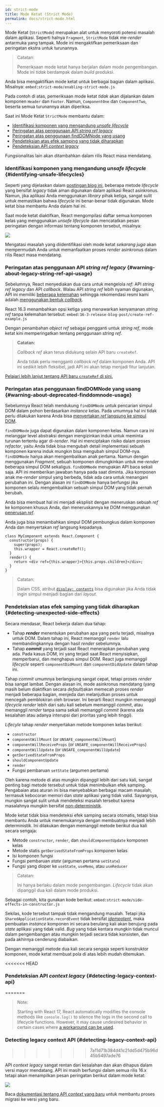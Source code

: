 ```yaml
---
id: strict-mode
title: Mode Ketat (Strict Mode)
permalink: docs/strict-mode.html
---
```


Mode Ketat (`StrictMode`) merupakan alat untuk menyoroti potensi masalah dalam aplikasi. Seperti halnya `Fragment`, `StrictMode` tidak me-_render_ antarmuka yang tampak. Mode ini mengaktifkan pemeriksaan dan peringatan ekstra untuk turunannya.

> Catatan:
>
> Pemeriksaan mode ketat hanya berjalan dalam mode pengembangan. Mode ini _tidak_ berdampak dalam _build_ produksi.

Anda bisa mengaktifkan mode ketat untuk berbagai bagian dalam aplikasi. Misalnya:
`embed:strict-mode/enabling-strict-mode.js`

Pada contoh di atas, pemeriksaan mode ketat *tidak* akan dijalankan dalam komponen `Header` dan `Footer`. Namun, `ComponentOne` dan `ComponentTwo`, beserta semua turunannya akan diperiksa.

Saat ini Mode Ketat `StrictMode` membantu dalam:
* [Identifikasi komponen yang mengandung _unsafe lifecycle_](#identifying-unsafe-lifecycles)
* [Peringatan atas penggunaan API _string ref_ _legacy_](#warning-about-legacy-string-ref-api-usage)
* [Peringatan atas penggunaan findDOMNode yang usang](#warning-about-deprecated-finddomnode-usage)
* [Pendeteksian atas efek samping yang tidak diharapkan](#detecting-unexpected-side-effects)
* [Pendeteksian API _context_ _legacy_](#detecting-legacy-context-api)

Fungsionalitas lain akan ditambahkan dalam rilis React masa mendatang.

### Identifikasi komponen yang mengandung _unsafe lifecycle_ {#identifying-unsafe-lifecycles}

Seperti yang dijelaskan dalam [postingan blog ini](/blog/2018/03/27/update-on-async-rendering.html), beberapa metode _lifecycle_ yang bersifat _legacy_ tidak aman digunakan dalam aplikasi React asinkronus. Namun, jika aplikasi Anda menggunakan _library_ pihak ketiga, sangat sulit untuk memastikan bahwa _lifecycle_ ini benar-benar tidak digunakan. Mode ketat bisa membantu Anda dalam hal ini.

Saat mode ketat diaktifkan, React mengompilasi daftar semua komponen kelas yang menggunakan _unsafe lifecycle_ dan mencatatkan pesan peringatan dengan informasi tentang komponen tersebut, misalnya:

![](../images/blog/strict-mode-unsafe-lifecycles-warning.png)

Mengatasi masalah yang diidentifikasi oleh mode ketat _sekarang juga_ akan mempermudah Anda untuk memanfaatkan proses _render_ asinkronus dalam rilis React masa mendatang.

### Peringatan atas penggunaan API _string ref_ _legacy_ {#warning-about-legacy-string-ref-api-usage}

Sebelumnya, React menyediakan dua cara untuk mengelola _ref_: API _string ref_ _legacy_ dan API _callback_. Walau API _string ref_ lebih nyaman digunakan, API ini memiliki [beberapa kelemahan](https://github.com/facebook/react/issues/1373) sehingga rekomendasi resmi kami adalah [menggunakan bentuk _callback_](/docs/refs-and-the-dom.html#legacy-api-string-refs).

React 16.3 menambahkan opsi ketiga yang menawarkan kenyamanan _string ref_ tanpa kelemahan tersebut:
`embed:16-3-release-blog-post/create-ref-example.js`

Dengan penambahan _object ref_ sebagai pengganti untuk _string ref_, mode ketat kini memperingatkan tentang penggunaan _string ref_.

> **Catatan:**
>
> _Callback ref_ akan terus didukung selain API baru `createRef`.
>
> Anda tidak perlu mengganti _callback ref_ dalam komponen Anda. API ini sedikit lebih fleksibel, jadi API ini akan tetap menjadi fitur lanjutan.

[Pelajari lebih lanjut tentang API baru `createRef` di sini.](/docs/refs-and-the-dom.html)

### Peringatan atas penggunaan findDOMNode yang usang {#warning-about-deprecated-finddomnode-usage}

Sebelumnya React telah mendukung `findDOMNode` untuk pencarian simpul DOM dalam pohon berdasarkan _instance_ kelas. Pada umumnya hal ini tidak perlu dilakukan karena Anda bisa [menyertakan _ref_ langsung ke simpul DOM](/docs/refs-and-the-dom.html#creating-refs).

`findDOMNode` juga dapat digunakan dalam komponen kelas. Namun cara ini melanggar level abstraksi dengan mengizinkan induk untuk meminta turunan tertentu agar di-_render_. Hal ini menciptakan risiko dalam proses _refactor_, yaitu Anda tidak bisa mengubah detail implementasi sebuah komponen karena induk mungkin bisa mengubah simpul DOM-nya. `findDOMNode` hanya akan mengembalikan anak pertama. Namun dengan menggunakan _Fragment_, sebuah komponen dimungkinkan untuk me-_render_ beberapa simpul DOM sekaligus. `findDOMNode` merupakan API baca sekali saja. API ini memberikan jawaban hanya pada saat diminta. Jika komponen anak me-_render_ simpul yang berbeda, tidak ada cara untuk menangani perubahan ini. Dengan alasan ini `findDOMNode` hanya berfungsi jika komponen selalu mengembalikan sebuah simpul DOM yang tidak pernah berubah.

Anda bisa membuat hal ini menjadi eksplisit dengan meneruskan sebuah _ref_ ke komponen khusus Anda, dan meneruskannya ke DOM menggunakan [penerusan _ref_](/docs/forwarding-refs.html#forwarding-refs-to-dom-components).

Anda juga bisa menambahkan simpul DOM pembungkus dalam komponen Anda dan menyertakan _ref_ langsung kepadanya.

```javascript{4,7}
class MyComponent extends React.Component {
  constructor(props) {
    super(props);
    this.wrapper = React.createRef();
  }
  render() {
    return <div ref={this.wrapper}>{this.props.children}</div>;
  }
}
```

> Catatan:
>
> Dalam CSS, atribut [`display: contents`](https://developer.mozilla.org/en-US/docs/Web/CSS/display#display_contents) bisa digunakan jika Anda tidak ingin simpul menjadi bagian dari _layout_.

### Pendeteksian atas efek samping yang tidak diharapkan {#detecting-unexpected-side-effects}

Secara mendasar, React bekerja dalam dua tahap:
* Tahap **_render_** menentukan perubahan apa yang perlu terjadi, misalnya untuk DOM. Dalam tahap ini, React memanggil `render` lalu membandingkannya dengan hasil _render_ sebelumnya.
* Tahap **_commit_** yang terjadi saat React menerapkan perubahan yang ada. Pada kasus DOM, ini yang terjadi saat React menyisipkan, memperbarui, dan menghapus simpul DOM. React juga memanggil _lifecycle_ seperti `componentDidMount` dan `componentDidUpdate` dalam tahap ini.

Tahap _commit_ umumnya berlangsung sangat cepat, tetapi proses _render_ bisa sangat lambat. Dengan alasan ini, mode asinkronus mendatang (yang masih belum diaktifkan secara _default_)akan memecah proses _render_ menjadi beberapa bagian, menjeda dan melanjutkan proses untuk mencegah pemblokiran oleh browser. Ini berarti React mungkin memanggil _lifecycle_ _render_ lebih dari satu kali sebelum memanggil _commit_, atau memanggil _render_ tanpa sama sekali memanggil _commit_ (karena ada kesalahan atau adanya interupsi dari proritas yang lebih tinggi).

_Lifecyle_ tahap _render_ menyertakan metode komponen kelas berikut:
* `constructor`
* `componentWillMount` (or `UNSAFE_componentWillMount`)
* `componentWillReceiveProps` (or `UNSAFE_componentWillReceiveProps`)
* `componentWillUpdate` (or `UNSAFE_componentWillUpdate`)
* `getDerivedStateFromProps`
* `shouldComponentUpdate`
* `render`
* Fungsi pembaruan `setState` (argumen pertama)

Oleh karena metode di atas mungkin dipanggil lebih dari satu kali, sangat penting bagi metode tersebut untuk tidak menimbulkan efek samping. Pengabaian atas aturan ini bisa menyebabkan berbagai macam masalah, termasuk kebocoran memori dan _state_ aplikasi yang tidak valid. Sayangnya, mungkin sangat sulit untuk mendeteksi masalah tersebut karena masalahnya mungkin bersifat [non-deterministik](https://en.wikipedia.org/wiki/Deterministic_algorithm).

Mode ketat tidak bisa mendeteksi efek samping secara otomatis, tetapi bisa membantu Anda untuk menemukannya dengan membuatnya menjadi lebih deterministik. Ini dilakukan dengan memanggil metode berikut dua kali secara sengaja:

* Metode `constructor`, `render`, dan `shouldComponentUpdate` komponen kelas
* Metode statis `getDerivedStateFromProps` komponen kelas
* Isi komponen fungsi
* Fungsi pembaruan *state* (argumen pertama `setState`)
* Fungsi yang dioper ke `useState`, `useMemo`, atau `useReducer`

> Catatan:
>
> Ini hanya berlaku dalam mode pengembangan. _Lifecycle_ tidak akan dipanggil dua kali dalam mode produksi.

Sebagai contoh, kita gunakan kode berikut:
`embed:strict-mode/side-effects-in-constructor.js`

Sekilas, kode tersebut tampak tidak mengandung masalah. Tetapi jika `SharedApplicationState.recordEvent` tidak bersifat [_idempotent_](https://en.wikipedia.org/wiki/Idempotence#Computer_science_meaning), maka pembuatan _instance_ komponen ini secara berulang kali akan berujung pada _state_ aplikasi yang tidak valid. _Bug_ yang tidak kentara mungkin tidak muncul dalam pengembangan atau mungkin terjadi secara tidak konsisten, dan pada akhirnya cenderung diabaikan.

Dengan memanggil metode dua kali secara sengaja seperti konstruktor komponen, mode ketat membuat pola di atas lebih mudah ditemukan.

<<<<<<< HEAD
### Pendeteksian API _context_ _legacy_ {#detecting-legacy-context-api}
=======
> Note:
>
> Starting with React 17, React automatically modifies the console methods like `console.log()` to silence the logs in the second call to lifecycle functions. However, it may cause undesired behavior in certain cases where [a workaround can be used](https://github.com/facebook/react/issues/20090#issuecomment-715927125).

### Detecting legacy context API {#detecting-legacy-context-api}
>>>>>>> 7a11d71b384d41c21dd5d475b96d45b5497ade76

API _context_ _legacy_ sangat rentan dari kesalahan dan akan dihapus dalam versi mayor mendatang. API ini masih berfungsi dalam semua rilis 16.x tetapi akan menampilkan pesan peringatan berikut dalam mode ketat:

![](../images/blog/warn-legacy-context-in-strict-mode.png)

Baca [dokumentasi tentang API _context_ yang baru](/docs/context.html) untuk membantu proses migrasi ke versi yang baru.
